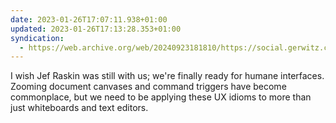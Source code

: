 ```yaml
---
date: 2023-01-26T17:07:11.938+01:00
updated: 2023-01-26T17:13:28.353+01:00
syndication:
  - https://web.archive.org/web/20240923181810/https://social.gerwitz.com/notice/AS2Y869NAxjCY5z3gW
---
```

I wish Jef Raskin was still with us; we're finally ready for humane interfaces. Zooming document canvases and command triggers have become commonplace, but we need to be applying these UX idioms to more than just whiteboards and text editors.
